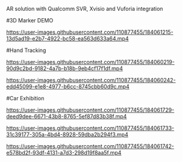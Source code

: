 AR solution with Qualcomm SVR, Xvisio and Vuforia integration

#3D Marker DEMO


https://user-images.githubusercontent.com/110877455/184061215-13d5ad19-e2b7-4922-bc58-ea563d633a64.mp4





#Hand Tracking


https://user-images.githubusercontent.com/110877455/184060219-90d9c2bd-9182-4a7b-b18b-9eb4cf17f1df.mp4


https://user-images.githubusercontent.com/110877455/184060242-edd45099-e1e8-4977-b6cc-8745cbb60d9c.mp4





#Car Exhibition


https://user-images.githubusercontent.com/110877455/184061729-deed9dee-6671-43b8-8765-5ef87d83b38f.mp4


https://user-images.githubusercontent.com/110877455/184061733-31c39177-305a-4bd4-8928-59dba2b294f3.mp4


https://user-images.githubusercontent.com/110877455/184061742-e578bd2f-93df-4131-a7d3-298d19f8aa5f.mp4
